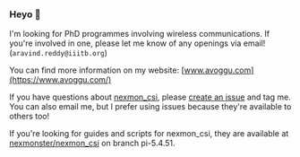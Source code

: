 ### Heyo 👋

I'm looking for PhD programmes involving wireless communications. If you're involved in one, please let me know of any openings via email! (`aravind.reddy@iiitb.org`)

You can find more information on my website: [www.avoggu.com](https://www.avoggu.com/)

If you have questions about [nexmon_csi](https://github.com/seemoo-lab/nexmon_csi), please [create an issue](https://github.com/seemoo-lab/nexmon_csi/issues/new) and tag me. You can also email me, but I prefer using issues because they're available to others too!

If you're looking for guides and scripts for nexmon_csi, they are available at [nexmonster/nexmon_csi](https://github.com/nexmonster/nexmon_csi/tree/pi-5.4.51) on branch pi-5.4.51.

<!--
**zeroby0/zeroby0** is a ✨ _special_ ✨ repository because its `README.md` (this file) appears on your GitHub profile.

Here are some ideas to get you started:

- 🔭 I’m currently working on ...
- 🌱 I’m currently learning ...
- 👯 I’m looking to collaborate on ...
- 🤔 I’m looking for help with ...
- 💬 Ask me about ...
- 📫 How to reach me: ...
- 😄 Pronouns: ...
- ⚡ Fun fact: ...
-->
